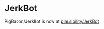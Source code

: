 JerkBot
=======

PigBacon/JerkBot is now at [plausibility/JerkBot](https://github.com/plausibility/JerkBot)
